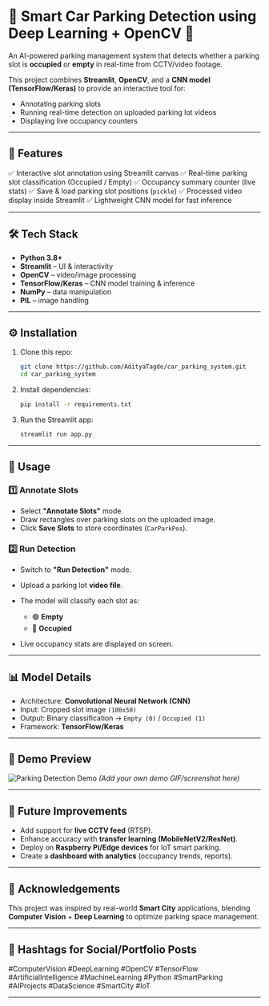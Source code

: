 # 🚗 Smart Car Parking Detection using Deep Learning + OpenCV 🎥

An AI-powered parking management system that detects whether a parking slot is **occupied** or **empty** in real-time from CCTV/video footage.

This project combines **Streamlit**, **OpenCV**, and a **CNN model (TensorFlow/Keras)** to provide an interactive tool for:

* Annotating parking slots
* Running real-time detection on uploaded parking lot videos
* Displaying live occupancy counters

---

## 📌 Features

✅ Interactive slot annotation using Streamlit canvas
✅ Real-time parking slot classification (Occupied / Empty)
✅ Occupancy summary counter (live stats)
✅ Save & load parking slot positions (`pickle`)
✅ Processed video display inside Streamlit
✅ Lightweight CNN model for fast inference

---

## 🛠️ Tech Stack

* **Python 3.8+**
* **Streamlit** – UI & interactivity
* **OpenCV** – video/image processing
* **TensorFlow/Keras** – CNN model training & inference
* **NumPy** – data manipulation
* **PIL** – image handling

---
## ⚙️ Installation

1. Clone this repo:

   ```bash
   git clone https://github.com/AdityaTagde/car_parking_system.git
   cd car_parking_system
   ```

2. Install dependencies:

   ```bash
   pip install -r requirements.txt
   ```

3. Run the Streamlit app:

   ```bash
   streamlit run app.py
   ```

---

## 🚀 Usage

### 1️⃣ Annotate Slots

* Select **"Annotate Slots"** mode.
* Draw rectangles over parking slots on the uploaded image.
* Click **Save Slots** to store coordinates (`CarParkPos`).

### 2️⃣ Run Detection

* Switch to **"Run Detection"** mode.
* Upload a parking lot **video file**.
* The model will classify each slot as:

  * 🟢 **Empty**
  * 🔴 **Occupied**
* Live occupancy stats are displayed on screen.

---

## 📊 Model Details

* Architecture: **Convolutional Neural Network (CNN)**
* Input: Cropped slot image `(100x50)`
* Output: Binary classification → `Empty (0)` / `Occupied (1)`
* Framework: **TensorFlow/Keras**

---

## 📸 Demo Preview

![Parking Detection Demo](demo.gif)
*(Add your own demo GIF/screenshot here)*

---

## 📌 Future Improvements

* Add support for **live CCTV feed** (RTSP).
* Enhance accuracy with **transfer learning (MobileNetV2/ResNet)**.
* Deploy on **Raspberry Pi/Edge devices** for IoT smart parking.
* Create a **dashboard with analytics** (occupancy trends, reports).

---

## 🙌 Acknowledgements

This project was inspired by real-world **Smart City** applications, blending **Computer Vision** + **Deep Learning** to optimize parking space management.

---

## 📢 Hashtags for Social/Portfolio Posts

\#ComputerVision #DeepLearning #OpenCV #TensorFlow #ArtificialIntelligence #MachineLearning #Python #SmartParking #AIProjects #DataScience #SmartCity #IoT

---

